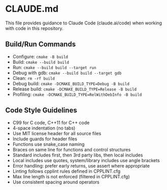 # CLAUDE.md

This file provides guidance to Claude Code (claude.ai/code) when working with code in this repository.

## Build/Run Commands

- Configure: `cmake -B build`
- Build: `cmake --build build`
- Run: `cmake --build build --target run`
- Debug with gdb: `cmake --build build --target gdb`
- Clean: `rm -rf build`
- Debug build: `cmake -DCMAKE_BUILD_TYPE=Debug -B build`
- Release build: `cmake -DCMAKE_BUILD_TYPE=Release -B build`
- Profiling: `cmake -DCMAKE_BUILD_TYPE=RelWithDebInfo -B build`

## Code Style Guidelines
- C99 for C code, C++11 for C++ code
- 4-space indentation (no tabs)
- Use MIT license header for all source files
- Include guards for header files
- Functions use snake_case naming
- Braces on same line for functions and control structures
- Standard includes first, then 3rd party libs, then local includes
- Local includes use quotes, system/library includes use angle brackets
- Error handling: prefer early returns, use assert where appropriate
- Linting follows cpplint rules defined in CPPLINT.cfg
- Max line length is not enforced (filtered in CPPLINT.cfg)
- Use consistent spacing around operators